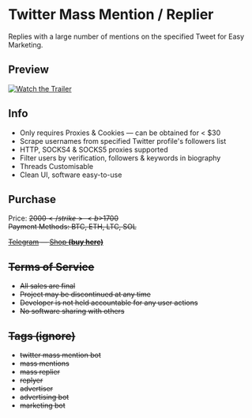 # Twitter Mass Mention / Replier
Replies with a large number of mentions on the specified Tweet for Easy Marketing.

## Preview
[![Watch the Trailer](https://user-images.githubusercontent.com/106108005/169876989-88cddcb2-7e06-4f11-a247-37a38e363271.png)](https://alcxpone.sellix.io)

## Info
- Only requires Proxies & Cookies — can be obtained for < $30
- Scrape usernames from specified Twitter profile's followers list
- HTTP, SOCKS4 & SOCKS5 proxies supported
- Filter users by verification, followers & keywords in biography
- Threads Customisable
- Clean UI, software easy-to-use

## Purchase
Price: <strike>$2000</strike> <b>$1700</b><br>
Payment Methods: BTC, ETH, LTC, SOL

[Telegram](https://t.me/alcxpone) — [Shop **(buy here)**](https://alcxpone.sellix.io)

## Terms of Service
- All sales are final
- Project may be discontinued at any time
- Developer is not held accountable for any user actions
- No software sharing with others

## Tags (ignore)
- twitter mass mention bot
- mass mentions
- mass replier
- replyer
- advertiser
- advertising bot
- marketing bot
